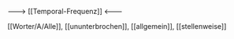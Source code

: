 ---> [[Temporal-Frequenz]] <---

[[Worter/A/Alle]], [[ununterbrochen]], [[allgemein]], [[stellenweise]]



